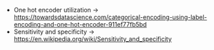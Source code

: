 - One hot encoder utilization -> https://towardsdatascience.com/categorical-encoding-using-label-encoding-and-one-hot-encoder-911ef77fb5bd
- Sensitivity and specificity -> https://en.wikipedia.org/wiki/Sensitivity_and_specificity